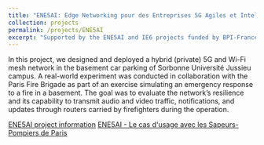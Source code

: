 ```yaml
---
title: "ENE5AI: Edge Networking pour des Entreprises 5G Agiles et Intelligentes"
collection: projects
permalink: /projects/ENE5AI
excerpt: "Supported by the ENE5AI and IE6 projects funded by BPI-France, the DIM RFSI 5G-REISEP project funded by Ile-de-France Region and the 5G Hybrid Network funded by Sorbonne Paris Nord University."
---
```


In this project, we designed and deployed a hybrid (private) 5G and Wi-Fi mesh network in the basement car parking of Sorbonne Université Jussieu campus. A real-world experiment was conducted in collaboration with the Paris Fire Brigade as part of an exercise simulating an emergency response to a fire in a basement. The goal was to evaluate the network’s resilience and its capability to transmit audio and video traffic, notifications, and updates through routers carried by firefighters during the operation.

[ENE5AI project information](https://presse.economie.gouv.fr/wp-content/uploads/2021/12/bf94e285b6053a635ed4993b6f871c16.pdf)
[ENE5AI - Le cas d'usage avec les Sapeurs-Pompiers de Paris](https://www.youtube.com/watch?v=VL96Zk4tzs0)
